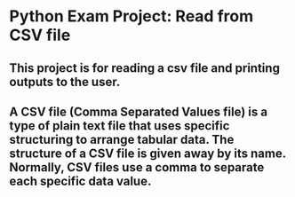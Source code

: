 # Python Exam Project: Read from CSV file
## This project is for reading a csv file and printing outputs to the user.
## A CSV file (Comma Separated Values file) is a type of plain text file that uses specific structuring to arrange tabular data. The structure of a CSV file is given away by its name. Normally, CSV files use a comma to separate each specific data value.
